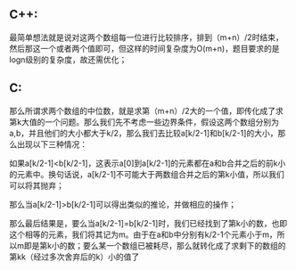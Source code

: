## C++:

最简单想法就是说对这两个数组每一位进行比较排序，排到（m+n）/2时结束，然后那这一个或者两个值即可，但这样的时间复杂度为O(m+n)，题目要求的是logn级别的复杂度，故还需优化；

## C:
那么所谓求两个数组的中位数，就是求第（m+n）/2大的一个值，即传化成了求第k大值的一个问题。那么我们先不考虑一些边界条件，假设这两个数组分别为a,b，并且他们的大小都大于k/2，那么我们去比较a[k/2-1]和b[k/2-1]的大小，那么出现以下三种情况：

如果a[k/2-1]<b[k/2-1]，这表示a[0]到a[k/2-1]的元素都在a和b合并之后的前k小的元素中。换句话说，a[k/2-1]不可能大于两数组合并之后的第k小值，所以我们可以将其抛弃；

那么当a[k/2-1]>b[k/2-1]可以得出类似的推论，并做相应的操作；

那么最后结果是，要么当a[k/2-1]=b[k/2-1]时，我们已经找到了第k小的数，也即这个相等的元素，我们将其记为m。由于在a和b中分别有k/2-1个元素小于m，所以m即是第k小的数；要么某一个数组已被耗尽，那么就转化成了求剩下的数组的第kk（经过多次舍弃后的k）小的值了
